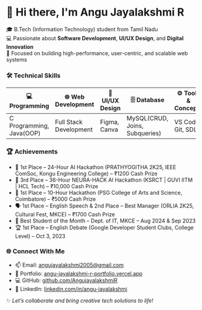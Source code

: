 # 👋 Hi there, I'm Angu Jayalakshmi R

🎓 B.Tech (Information Technology) student from Tamil Nadu  
💻 Passionate about **Software Development**, **UI/UX Design**, and **Digital Innovation**  
🚀 Focused on building high-performance, user-centric, and scalable web systems

### 🛠️ Technical Skills

| 💻 Programming | 🌐 Web Development | 🎨 UI/UX Design | 🗄️ Database | ⚙️ Tools & Concepts |
| ------------- | ------------------ | --------------- | ------------ | ------------------ |
| C Programming, Java(OOP) | Full Stack Development | Figma, Canva | MySQL(CRUD, Joins, Subqueries) | VS Code, Git, SDLC |

### 🏆 Achievements

- 🥇 1st Place – 24-Hour AI Hackathon (PRATHYOGITHA 2K25, IEEE ComSoc, Kongu Engineering College) – ₹1200 Cash Prize  
- 🥉 3rd Place – 36-Hour NEURA-HACK AI Hackathon (KSRCT | GUVI IITM | HCL Tech) – ₹10,000 Cash Prize  
- 🥇 1st Place – 10-Hour Hackathon (PSG College of Arts and Science, Coimbatore) – ₹5000 Cash Prize  
- 🗣️ 1st Place – English Speech & 2nd Place – Best Manager (ORLIA 2K25, Cultural Fest, MKCE) – ₹1700 Cash Prize  
- 🏅 Best Student of the Month – Dept. of IT, MKCE – Aug 2024 & Sep 2023  
- 🏆 1st Place – English Debate (Google Developer Student Clubs, College Level) – Oct 3, 2023  

### 🌐 Connect With Me

- 📫 Email: [angujayalakshmi2005@gmail.com](mailto:angujayalakshmi2005@gmail.com)  
- 💼 Portfolio: [angu-jayalakshmi-r-portfolio.vercel.app](https://angu-jayalakshmi-r-portfolio.vercel.app)  
- 💻 GitHub: [github.com/AngujayalakshmiR](https://github.com/AngujayalakshmiR)  
- 🔗 LinkedIn: [linkedin.com/in/angu-jayalakshmi](https://www.linkedin.com/in/angu-jayalakshmi)

✨ *Let’s collaborate and bring creative tech solutions to life!*
